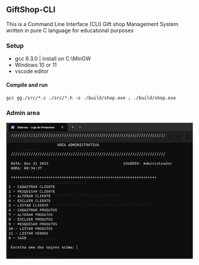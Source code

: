##  GiftShop-CLI
This is a Command Line Interface (CLI) Gift shop Management System written in pure C language for educational purposes

### Setup

* gcc 6.3.0 | install on C:\MinGW
* Windows 10 or 11
* vscode editor

#### Compile and run
```
gcc gg./src/*.c ./src/*.h -o ./build/shop.exe ; ./build/shop.exe
```

### Admin area

![Alt text](img/admin.png)